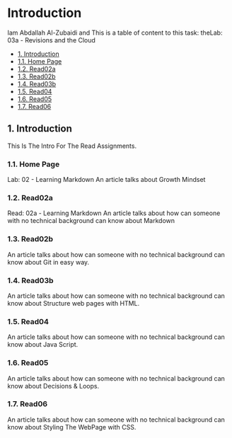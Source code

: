 # Introduction

Iam Abdallah Al-Zubaidi and This is a table of content to this task: theLab: 03a - Revisions and the Cloud

- [1. Introduction](https://xbid.github.io/reading-notes/)
- [1.1. Home Page](https://xbid.github.io/reading-notes/homepage)
- [1.2. Read02a](https://xbid.github.io/reading-notes/Read02a)
- [1.3. Read02b](https://xbid.github.io/reading-notes/Read02b)
- [1.4. Read03b](https://xbid.github.io/reading-notes/Read03b)
- [1.5. Read04](https://xbid.github.io/reading-notes/Read04)
- [1.6. Read05](https://xbid.github.io/reading-notes/Read05)
- [1.7. Read06](https://xbid.github.io/reading-notes/Read06)

## 1. Introduction

This Is The Intro For The Read Assignments.

### 1.1. Home Page

Lab: 02 - Learning Markdown
An article talks about Growth Mindset

### 1.2. Read02a

Read: 02a - Learning Markdown
An article talks about how can someone with no
technical background can know about Markdown

### 1.3. Read02b

An article talks about how can someone with no
technical background can know about Git in easy way.

### 1.4. Read03b

An article talks about how can someone with no
technical background can know about Structure web pages with HTML.

### 1.5. Read04

An article talks about how can someone with no
technical background can know about Java Script.

### 1.6. Read05

An article talks about how can someone with no
technical background can know about Decisions & Loops.

### 1.7. Read06

An article talks about how can someone with no
technical background can know about Styling The WebPage with CSS.